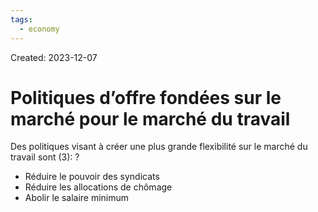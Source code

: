 ```yaml
---
tags:
  - economy
---
```

Created: 2023-12-07

# Politiques d’offre fondées sur le marché pour le marché du travail

Des politiques visant à créer une plus grande flexibilité sur le marché du travail sont (3):
?
- Réduire le pouvoir des syndicats
- Réduire les allocations de chômage
- Abolir le salaire minimum
<!--SR:!2023-12-17,2,230-->